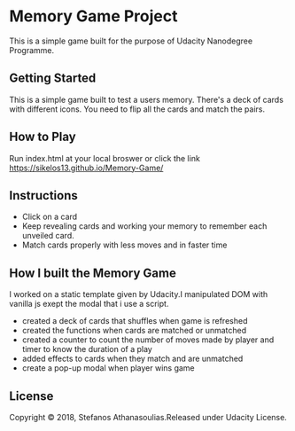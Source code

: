 # Memory Game Project 
This is a simple game built for the purpose of Udacity Nanodegree Programme.

## Getting Started
This is a simple game built to test a users memory. There's a deck of cards with different icons.
You need to flip all the cards and match the pairs. 

## How to Play
Run index.html at your local broswer or click the link https://sikelos13.github.io/Memory-Game/

## Instructions
* Click on a card
* Keep revealing cards and working your memory to remember each unveiled card.
* Match cards properly with less moves and in faster time


## How I built the Memory Game
I worked on a static template given by Udacity.I manipulated DOM with vanilla js exept the modal that i use a script.
* created a deck of cards that shuffles when game is refreshed
* created the functions when cards are matched or unmatched
* created a counter to count the number of moves made by player and timer to know the duration of a play
* added effects to cards when they match and are unmatched
* create a pop-up modal when player wins game

## License
Copyright © 2018, Stefanos Athanasoulias.Released under Udacity License.
